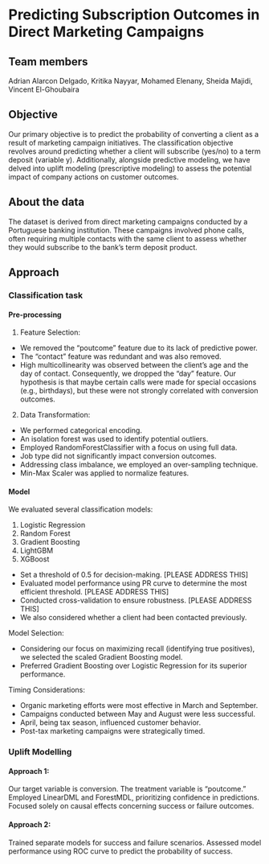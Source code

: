 # Predicting Subscription Outcomes in Direct Marketing Campaigns

## Team members
Adrian Alarcon Delgado, Kritika Nayyar, Mohamed Elenany, Sheida Majidi, Vincent El-Ghoubaira

## Objective
Our primary objective is to predict the probability of converting a client as a result of marketing campaign initiatives. The classification objective revolves around predicting whether a client will subscribe (yes/no) to a term deposit (variable y). Additionally, alongside predictive modeling, we have delved into uplift modeling (prescriptive modeling) to assess the potential impact of company actions on customer outcomes.

## About the data
The dataset is derived from direct marketing campaigns conducted by a Portuguese banking institution. These campaigns involved phone calls, often requiring multiple contacts with the same client to assess whether they would subscribe to the bank’s term deposit product.

## Approach
### Classification task
#### Pre-processing
1. Feature Selection:
- We removed the “poutcome” feature due to its lack of predictive power.
- The “contact” feature was redundant and was also removed.
- High multicollinearity was observed between the client’s age and the day of contact. Consequently, we dropped the “day” feature. Our hypothesis is that maybe certain calls were made for special occasions (e.g., birthdays), but these were not strongly correlated with conversion outcomes.
2. Data Transformation:
- We performed categorical encoding.
- An isolation forest was used to identify potential outliers.
- Employed RandomForestClassifier with a focus on using full data.
- Job type did not significantly impact conversion outcomes.
- Addressing class imbalance, we employed an over-sampling technique.
- Min-Max Scaler was applied to normalize features.

#### Model
We evaluated several classification models:
1. Logistic Regression
2. Random Forest
3. Gradient Boosting
4. LightGBM
5. XGBoost

- Set a threshold of 0.5 for decision-making. [PLEASE ADDRESS THIS]
- Evaluated model performance using PR curve to determine the most efficient threshold. [PLEASE ADDRESS THIS]
- Conducted cross-validation to ensure robustness. [PLEASE ADDRESS THIS]
- We also considered whether a client had been contacted previously.

Model Selection:
- Considering our focus on maximizing recall (identifying true positives), we selected the scaled Gradient Boosting model.
- Preferred Gradient Boosting over Logistic Regression for its superior performance.

Timing Considerations:
- Organic marketing efforts were most effective in March and September.
- Campaigns conducted between May and August were less successful.
- April, being tax season, influenced customer behavior.
- Post-tax marketing campaigns were strategically timed.

### Uplift Modelling
#### Approach 1:
Our target variable is conversion.
The treatment variable is “poutcome.”
Employed LinearDML and ForestMDL, prioritizing confidence in predictions.
Focused solely on causal effects concerning success or failure outcomes.

#### Approach 2:
Trained separate models for success and failure scenarios.
Assessed model performance using ROC curve to predict the probability of success.




